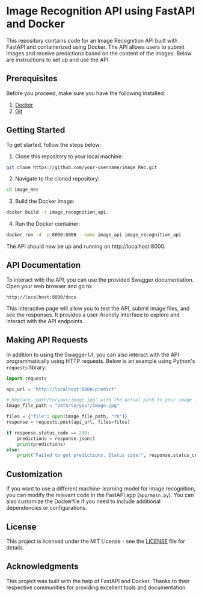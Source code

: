 # Image Recognition API using FastAPI and Docker

This repository contains code for an Image Recognition API built with FastAPI and containerized using Docker. The API allows users to submit images and receive predictions based on the content of the images. Below are instructions to set up and use the API.

## Prerequisites

Before you proceed, make sure you have the following installed:

1. [Docker](https://www.docker.com/)
2. [Git](https://git-scm.com/)

## Getting Started

To get started, follow the steps below:

1. Clone this repository to your local machine:

```bash
git clone https://github.com/your-username/image_Rec.git
```

2. Navigate to the cloned repository:

```bash
cd image_Rec
```

3. Build the Docker image:

```bash
docker build -t image_recognition_api.
```

4. Run the Docker container:

```bash
docker run -d -p 8000:8000 --name image_api image_recognition_api
```

The API should now be up and running on http://localhost:8000.

## API Documentation

To interact with the API, you can use the provided Swagger documentation. Open your web browser and go to:

```
http://localhost:8000/docs
```

This interactive page will allow you to test the API, submit image files, and see the responses. It provides a user-friendly interface to explore and interact with the API endpoints.

## Making API Requests

In addition to using the Swagger UI, you can also interact with the API programmatically using HTTP requests. Below is an example using Python's `requests` library:

```python
import requests

api_url = "http://localhost:8000/predict"

# Replace 'path/to/your/image.jpg' with the actual path to your image file
image_file_path = "path/to/your/image.jpg"

files = {"file": open(image_file_path, "rb")}
response = requests.post(api_url, files=files)

if response.status_code == 200:
    predictions = response.json()
    print(predictions)
else:
    print("Failed to get predictions. Status code:", response.status_code)
```

## Customization

If you want to use a different machine-learning model for image recognition, you can modify the relevant code in the FastAPI app (`app/main.py`). You can also customize the Dockerfile if you need to include additional dependencies or configurations.

## License

This project is licensed under the MIT License - see the [LICENSE](LICENSE) file for details.

## Acknowledgments

This project was built with the help of FastAPI and Docker. Thanks to their respective communities for providing excellent tools and documentation.

